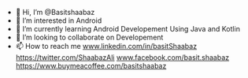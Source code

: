 - 👋 Hi, I’m @Basitshaabaz
- 👀 I’m interested in Android
- 🌱 I’m currently learning Android Developement Using Java and Kotlin 
- 💞️ I’m looking to collaborate on Developement 
- 📫 How to reach me 
www.linkedin.com/in/basitShaabaz
https://twitter.com/ShaabazAli
www.facebook.com/basit.shaabaz
https://www.buymeacoffee.com/basitshaabaz
<!---
Basitshaabaz/Basitshaabaz is a ✨ special ✨ repository because its `README.md` (this file) appears on your GitHub profile.
You can click the Preview link to take a look at your changes.
--->
